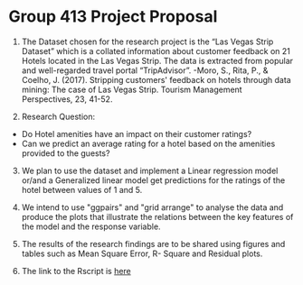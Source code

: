 # Group 413 Project Proposal

1. The Dataset chosen for the research project is the “Las Vegas Strip Dataset” which is a collated information about customer feedback on 21 Hotels located in the Las Vegas Strip. The data is extracted from popular and well-regarded travel portal “TripAdvisor”. 
 -Moro, S., Rita, P., & Coelho, J. (2017). Stripping customers' feedback on hotels through data mining: The case of Las Vegas Strip. Tourism Management Perspectives, 23, 41-52.

2. Research Question:
- Do Hotel amenities have an impact on their customer ratings?
- Can we predict an average rating for a hotel based on the amenities provided to the guests?

3. We plan to use the dataset and implement a Linear regression model or/and a Generalized linear model get predictions for the ratings of the hotel between values of 1 and 5.

4. We intend to use "ggpairs" and "grid arrange" to analyse the data and produce the plots that illustrate the relations between the key features of the model and the response variable.

5. The results of the research findings are to be shared using figures and tables such as Mean Square Error, R- Square and Residual plots. 

6. The link to the Rscript is [here](https://github.com/UBC-MDS/DSCI522_Group413_WhatHappensInVegas/blob/master/src/download_file.R)
